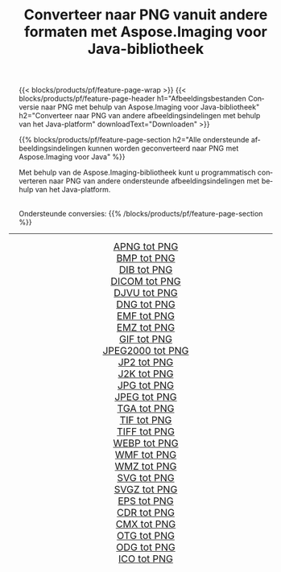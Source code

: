 ﻿---
title: Converteer naar PNG vanuit andere formaten met Aspose.Imaging voor Java-bibliotheek 
weight: 3920
url: /nl/java/conversion/to/png 
lang: nl
langdirlevel: 2
locales: zh-hans,ja,it,ru,de,es,fr,nl,id,lt,pl,pt,vi,tr,ko,zh-hant,ar,hi,th,sv,cs,uk,he
description: Met Aspose.Imaging kunt u met Java converteren naar PNG vanuit andere formaten
---

{{< blocks/products/pf/feature-page-wrap >}}
{{< blocks/products/pf/feature-page-header h1="Afbeeldingsbestanden Conversie naar PNG met behulp van Aspose.Imaging voor Java-bibliotheek" h2="Converteer naar PNG van andere afbeeldingsindelingen met behulp van het Java-platform" downloadText="Downloaden" >}}


{{% blocks/products/pf/feature-page-section  h2="Alle ondersteunde afbeeldingsindelingen kunnen worden geconverteerd naar PNG met Aspose.Imaging voor Java" %}}
<p align=justify>Met behulp van de Aspose.Imaging-bibliotheek kunt u programmatisch converteren naar PNG van andere ondersteunde afbeeldingsindelingen met behulp van het Java-platform.</p>
<br/>
Ondersteunde conversies:
{{% /blocks/products/pf/feature-page-section %}}
<div class="container-fluid productfamilypage bg-gray">
    <div class="convertypes bg-gray agp-content section">
        <div class="container">
		<hr style="margin-left:-20px;"/>
		<div class="row other-converters" style="gap: 10px;font-size: 19px;text-align:center;">
		    <div class='col-md-2 other-converter remove-lp remove-rp'><a href="/imaging/nl/java/conversion/apng-to-png" style="padding:15px;">APNG tot PNG</a></div>
<div class='col-md-2 other-converter remove-lp remove-rp'><a href="/imaging/nl/java/conversion/bmp-to-png" style="padding:15px;">BMP tot PNG</a></div>
<div class='col-md-2 other-converter remove-lp remove-rp'><a href="/imaging/nl/java/conversion/dib-to-png" style="padding:15px;">DIB tot PNG</a></div>
<div class='col-md-2 other-converter remove-lp remove-rp'><a href="/imaging/nl/java/conversion/dicom-to-png" style="padding:15px;">DICOM tot PNG</a></div>
<div class='col-md-2 other-converter remove-lp remove-rp'><a href="/imaging/nl/java/conversion/djvu-to-png" style="padding:15px;">DJVU tot PNG</a></div>
<div class='col-md-2 other-converter remove-lp remove-rp'><a href="/imaging/nl/java/conversion/dng-to-png" style="padding:15px;">DNG tot PNG</a></div>
<div class='col-md-2 other-converter remove-lp remove-rp'><a href="/imaging/nl/java/conversion/emf-to-png" style="padding:15px;">EMF tot PNG</a></div>
<div class='col-md-2 other-converter remove-lp remove-rp'><a href="/imaging/nl/java/conversion/emz-to-png" style="padding:15px;">EMZ tot PNG</a></div>
<div class='col-md-2 other-converter remove-lp remove-rp'><a href="/imaging/nl/java/conversion/gif-to-png" style="padding:15px;">GIF tot PNG</a></div>
<div class='col-md-2 other-converter remove-lp remove-rp'><a href="/imaging/nl/java/conversion/jpeg2000-to-png" style="padding:15px;">JPEG2000 tot PNG</a></div>
<div class='col-md-2 other-converter remove-lp remove-rp'><a href="/imaging/nl/java/conversion/jp2-to-png" style="padding:15px;">JP2 tot PNG</a></div>
<div class='col-md-2 other-converter remove-lp remove-rp'><a href="/imaging/nl/java/conversion/j2k-to-png" style="padding:15px;">J2K tot PNG</a></div>
<div class='col-md-2 other-converter remove-lp remove-rp'><a href="/imaging/nl/java/conversion/jpg-to-png" style="padding:15px;">JPG tot PNG</a></div>
<div class='col-md-2 other-converter remove-lp remove-rp'><a href="/imaging/nl/java/conversion/jpeg-to-png" style="padding:15px;">JPEG tot PNG</a></div>
<div class='col-md-2 other-converter remove-lp remove-rp'><a href="/imaging/nl/java/conversion/tga-to-png" style="padding:15px;">TGA tot PNG</a></div>
<div class='col-md-2 other-converter remove-lp remove-rp'><a href="/imaging/nl/java/conversion/tif-to-png" style="padding:15px;">TIF tot PNG</a></div>
<div class='col-md-2 other-converter remove-lp remove-rp'><a href="/imaging/nl/java/conversion/tiff-to-png" style="padding:15px;">TIFF tot PNG</a></div>
<div class='col-md-2 other-converter remove-lp remove-rp'><a href="/imaging/nl/java/conversion/webp-to-png" style="padding:15px;">WEBP tot PNG</a></div>
<div class='col-md-2 other-converter remove-lp remove-rp'><a href="/imaging/nl/java/conversion/wmf-to-png" style="padding:15px;">WMF tot PNG</a></div>
<div class='col-md-2 other-converter remove-lp remove-rp'><a href="/imaging/nl/java/conversion/wmz-to-png" style="padding:15px;">WMZ tot PNG</a></div>
<div class='col-md-2 other-converter remove-lp remove-rp'><a href="/imaging/nl/java/conversion/svg-to-png" style="padding:15px;">SVG tot PNG</a></div>
<div class='col-md-2 other-converter remove-lp remove-rp'><a href="/imaging/nl/java/conversion/svgz-to-png" style="padding:15px;">SVGZ tot PNG</a></div>
<div class='col-md-2 other-converter remove-lp remove-rp'><a href="/imaging/nl/java/conversion/eps-to-png" style="padding:15px;">EPS tot PNG</a></div>
<div class='col-md-2 other-converter remove-lp remove-rp'><a href="/imaging/nl/java/conversion/cdr-to-png" style="padding:15px;">CDR tot PNG</a></div>
<div class='col-md-2 other-converter remove-lp remove-rp'><a href="/imaging/nl/java/conversion/cmx-to-png" style="padding:15px;">CMX tot PNG</a></div>
<div class='col-md-2 other-converter remove-lp remove-rp'><a href="/imaging/nl/java/conversion/otg-to-png" style="padding:15px;">OTG tot PNG</a></div>
<div class='col-md-2 other-converter remove-lp remove-rp'><a href="/imaging/nl/java/conversion/odg-to-png" style="padding:15px;">ODG tot PNG</a></div>
<div class='col-md-2 other-converter remove-lp remove-rp'><a href="/imaging/nl/java/conversion/ico-to-png" style="padding:15px;">ICO tot PNG</a></div>
                </div>
        </div>
    </div>
</div>
<br/>

